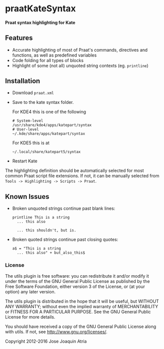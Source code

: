 # praatKateSyntax

#### Praat syntax highlighting for Kate

## Features
* Accurate highlighting of most of Praat's commands,
  directives and functions, as well as predefined
  variables
* Code folding for all types of blocks
* Highlight of some (not all) unquoted string contexts (eg. `printline`)

## Installation

* Download `praat.xml`
* Save to the kate syntax folder. 

  For KDE4 this is one of the following
 
      # System-level
      /usr/share/kde4/apps/katepart/syntax  
      # User-level
      ~/.kde/share/apps/katepart/syntax

  For KDE5 this is at

      ~/.local/share/katepart5/syntax

* Restart Kate

The highlighting definition should be automatically selected for most
common Praat script file extensions. If not, it can be manually
selected from `Tools -> Highlighting -> Scripts -> Praat`.

## Known Issues

* Broken unquoted strings continue past blank lines:

      printline This is a string
        ... this also

        ... this shouldn't, but is.

* Broken quoted strings continue past closing quotes:

      a$ = "This is a string
        ... this also" + but_also_this$

### License

The utils plugin is free software: you can redistribute it
and/or modify it under the terms of the GNU General Public
License as published by the Free Software Foundation, either
version 3 of the License, or (at your option) any later version.

The utils plugin is distributed in the hope that it will be
useful, but WITHOUT ANY WARRANTY; without even the implied warranty
of MERCHANTABILITY or FITNESS FOR A PARTICULAR PURPOSE. See the
GNU General Public License for more details.

You should have received a copy of the GNU General Public License
along with utils. If not, see <http://www.gnu.org/licenses/>.

Copyright 2012-2016 Jose Joaquin Atria
